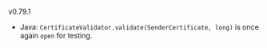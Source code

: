 v0.79.1

- Java: `CertificateValidator.validate(SenderCertificate, long)` is once again `open` for testing.

